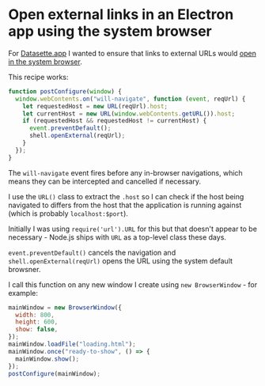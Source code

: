 # Open external links in an Electron app using the system browser

For [Datasette.app](https://github.com/simonw/datasette-app) I wanted to ensure that links to external URLs would [open in the system browser](https://github.com/simonw/datasette-app/issues/34).

This recipe works:

```javascript
function postConfigure(window) {
  window.webContents.on("will-navigate", function (event, reqUrl) {
    let requestedHost = new URL(reqUrl).host;
    let currentHost = new URL(window.webContents.getURL()).host;
    if (requestedHost && requestedHost != currentHost) {
      event.preventDefault();
      shell.openExternal(reqUrl);
    }
  });
}
```
The `will-navigate` event fires before any in-browser navigations, which means they can be intercepted and cancelled if necessary.

I use the `URL()` class to extract the `.host` so I can check if the host being navigated to differs from the host that the application is running against (which is probably `localhost:$port`).

Initially I was using `require('url').URL` for this but that doesn't appear to be necessary - Node.js ships with `URL` as a top-level class these days.

`event.preventDefault()` cancels the navigation and `shell.openExternal(reqUrl)` opens the URL using the system default browsner.

I call this function on any new window I create using `new BrowserWindow` - for example:

```javascript
mainWindow = new BrowserWindow({
  width: 800,
  height: 600,
  show: false,
});
mainWindow.loadFile("loading.html");
mainWindow.once("ready-to-show", () => {
  mainWindow.show();
});
postConfigure(mainWindow);
```

